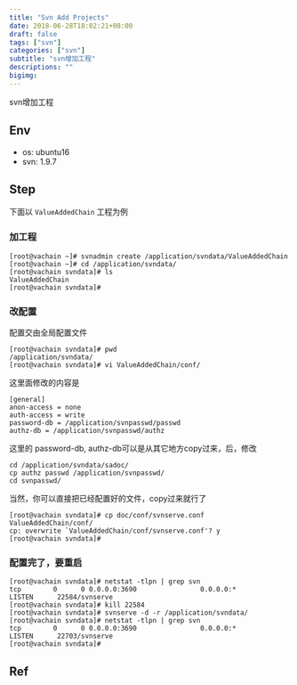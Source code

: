 ```yaml
---
title: "Svn Add Projects"
date: 2018-06-28T18:02:21+08:00
draft: false
tags: ["svn"]
categories: ["svn"]
subtitle: "svn增加工程"
descriptions: ""
bigimg:
---
```



svn增加工程

## Env

- os: ubuntu16
- svn: 1.9.7

## Step

下面以 `ValueAddedChain` 工程为例

### 加工程
```
[root@vachain ~]# svnadmin create /application/svndata/ValueAddedChain
[root@vachain ~]# cd /application/svndata/
[root@vachain svndata]# ls
ValueAddedChain
[root@vachain svndata]# 
```

### 改配置

配置交由全局配置文件


```
[root@vachain svndata]# pwd
/application/svndata/ 
[root@vachain svndata]# vi ValueAddedChain/conf/
```

这里面修改的内容是

```
[general]
anon-access = none
auth-access = write
password-db = /application/svnpasswd/passwd
authz-db = /application/svnpasswd/authz
```

这里的 password-db, authz-db可以是从其它地方copy过来，后，修改

```
cd /application/svndata/sadoc/
cp authz passwd /application/svnpasswd/
cd svnpasswd/
```

当然，你可以直接把已经配置好的文件，copy过来就行了

```
[root@vachain svndata]# cp doc/conf/svnserve.conf ValueAddedChain/conf/
cp: overwrite `ValueAddedChain/conf/svnserve.conf'? y
[root@vachain svndata]# 
```


### 配置完了，要重启

```
[root@vachain svndata]# netstat -tlpn | grep svn
tcp        0      0 0.0.0.0:3690                0.0.0.0:*                   LISTEN      22584/svnserve      
[root@vachain svndata]# kill 22584
[root@vachain svndata]# svnserve -d -r /application/svndata/
[root@vachain svndata]# netstat -tlpn | grep svn
tcp        0      0 0.0.0.0:3690                0.0.0.0:*                   LISTEN      22703/svnserve      
[root@vachain svndata]#
```



## Ref

